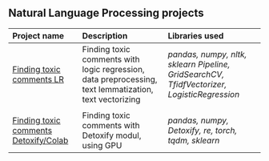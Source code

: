 ## Natural Language Processing projects

| Project name | Description | Libraries used | 
| :---------------------- | :---------------------- | :---------------------- |
| [Finding toxic comments LR](https://github.com/svotyakov/Natural-Language-Processing-NLP/blob/main/Finding_toxic_commentsPipelineLR.ipynb) |Finding toxic comments with logic regression, data preprocessing, text lemmatization, text vectorizing| *pandas, numpy, nltk, sklearn Pipeline, GridSearchCV, TfidfVectorizer, LogisticRegression* |
| | | |
| [Finding toxic comments Detoxify/Colab](https://github.com/svotyakov/Natural-Language-Processing-NLP/blob/main/Finding_toxic_comments_Detoxify.ipynb) |Finding toxic comments with Detoxify modul, using GPU| *pandas, numpy, Detoxify, re, torch, tqdm, sklearn* |
